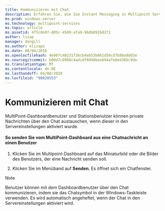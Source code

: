 ```yaml
---
title: Kommunizieren mit Chat
description: Erfahren Sie, wie Sie Instant Messaging in Multipoint Services verwenden.
ms.prod: windows-server
ms.technology: multipoint-services
ms.topic: article
ms.assetid: 475cde97-d05c-4589-afa9-96db891bd271
author: lizap
manager: dongill
ms.author: elizapo
ms.date: 08/04/2016
ms.openlocfilehash: 4e967c40231f36cb4eb53b661d50cd7b88a9dd3e
ms.sourcegitcommit: b00d7c8968c4adc8f699dbee694afe6ed36bc9de
ms.translationtype: MT
ms.contentlocale: de-DE
ms.lasthandoff: 04/08/2020
ms.locfileid: "80820553"
---
```

# <a name="use-im"></a>Kommunizieren mit Chat
MultiPoint-Dashboardbenutzer und Stationsbenutzer können private Nachrichten über den Chat austauschen, wenn dieser in den Servereinstellungen aktiviert wurde.
  
#### <a name="to-send-a-chat-message-from-the-multipoint-dashboard-to-a-user"></a>So senden Sie vom MultiPoint-Dashboard aus eine Chatnachricht an einen Benutzer  
  
1.  Klicken Sie im Multipoint-Dashboard auf das Miniaturbild oder die Bilder des Benutzers, der eine Nachricht senden soll.  
  
2.  Klicken Sie im Menüband auf **Senden**. Es öffnet sich ein Chatfenster.  

> [!NOTE] 
> Benutzer können mit dem Dashboardbenutzer über den Chat kommunizieren, indem sie das Chatsymbol in der Windows-Taskleiste verwenden. Es wird automatisch angeheftet, wenn der Chat in den Servereinstellungen aktiviert wird.